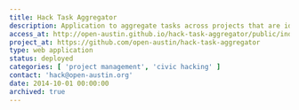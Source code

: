 ```yaml
---
title: Hack Task Aggregator
description: Application to aggregate tasks across projects that are identified for "hacking".
access_at: http://open-austin.github.io/hack-task-aggregator/public/index.html
project_at: https://github.com/open-austin/hack-task-aggregator
type: web application
status: deployed
categories: [ 'project management', 'civic hacking' ]
contact: 'hack@open-austin.org'
date: 2014-10-01 00:00:00
archived: true
---
```

